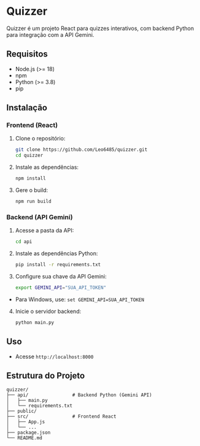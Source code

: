 # Quizzer

Quizzer é um projeto React para quizzes interativos, com backend Python para integração com a API Gemini.

## Requisitos

- Node.js (>= 18)
- npm
- Python (>= 3.8)
- pip

## Instalação

### Frontend (React)

1. Clone o repositório:
    ```sh
    git clone https://github.com/Leo6485/quizzer.git
    cd quizzer
    ```

2. Instale as dependências:
    ```sh
    npm install
    ```

3. Gere o build:
    ```sh
    npm run build
    ```

### Backend (API Gemini)

1. Acesse a pasta da API:
    ```sh
    cd api
    ```

2. Instale as dependências Python:
    ```sh
    pip install -r requirements.txt
    ```

3. Configure sua chave da API Gemini:
    ```sh
    export GEMINI_API="SUA_API_TOKEN"
    ```
- Para Windows, use: `set GEMINI_API=SUA_API_TOKEN`

4. Inicie o servidor backend:
    ```sh
    python main.py
    ```

## Uso

- Acesse `http://localhost:8000`

## Estrutura do Projeto

```
quizzer/
├── api/                # Backend Python (Gemini API)
│   ├── main.py
│   └── requirements.txt
├── public/
├── src/                # Frontend React
│   ├── App.js
│   └── ...
├── package.json
└── README.md
```